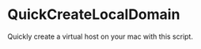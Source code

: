 QuickCreateLocalDomain
======================

Quickly create a virtual host on your mac with this script.
